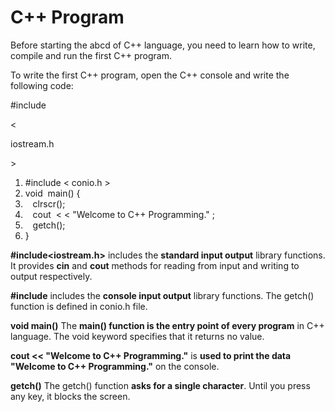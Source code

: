 # C++ Program

Before starting the abcd of C++ language, you need to learn how to write, compile and run the first C++ program.

To write the first C++ program, open the C++ console and write the following code:



\#include 

&lt;

iostream.h

&gt;

1. \#include
   &lt;
   conio.h
   &gt;
2. void
    main\(\) {  
3.    clrscr\(\);  
4.    cout 
   &lt;
   &lt;
   "Welcome to C++ Programming."
   ;   
5.    getch\(\);  
6. }  

**\#include&lt;iostream.h&gt;** includes the **standard input output** library functions. It provides **cin** and **cout** methods for reading from input and writing to output respectively.

**\#include** includes the **console input output** library functions. The getch\(\) function is defined in conio.h file.

**void main\(\)** The **main\(\) function is the entry point of every program** in C++ language. The void keyword specifies that it returns no value.

**cout &lt;&lt; "Welcome to C++ Programming."** is **used to print the data "Welcome to C++ Programming."** on the console.

**getch\(\)** The getch\(\) function **asks for a single character**. Until you press any key, it blocks the screen.



